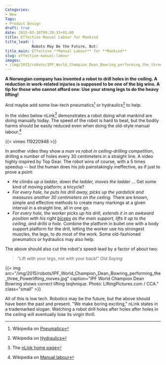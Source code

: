 ```yaml
---
Categories: 
- New
Tags:
- Product Design
draft: true
date: 2015-03-26T09:20:33+01:00
title: Effective Manual Labour for Mankind
title_lead: |
            Robots May Be the Future, But:
title_main: Effective **Manual Labour** for **Mankind**
slug: effective-manual-labour
images:
- /img/2015/robots/IPF_World_Champion_Dean_Bowring_performing_the_three_Powerlifting_moves.jpg
---
```


**A Norwegian company has invented a robot to drill holes in the ceiling. A reduction in work-related injuries is supposed to be one of the big wins. A tip for those who cannot afford one: Use your strong legs to do the heavy lifting!**

<!--more-->

And maybe add some low-tech pneumatics[^pneumatics] or hydraulics[^hydraulics] to help.

In the video below nLink[^nlink] demonstrates a robot doing what mankind are doing manually today. The speed of the robot is hard to beat, but the bodily harms should be easily reduced even when doing the old-style manual labour.[^manual]

{{< vimeo 119220948 >}}

In another video they show a *man vs robot in ceiling-drilling competition*, drilling a number of holes every 30 centimeters in a straight line. A video highly inspired by Top Gear. The robot wins of course, with a 5 times speedup -- but the human does his job painstakingly ineffective, as if just to prove a point:

* *He climbs up a ladder, down the ladder, moves the ladder ...* Get some kind of moving platform; a tricycle?
* *For every hole, he puts his drill away, picks up the yardstick and measures another 30 centimeters on the ceiling.* There are known, simple and effective methods to create many markings at a given interval in a straight line, all in one go.
* *For every hole, the worker picks up his drill, extends it in an awkward position with his right [biceps](http://en.wikipedia.org/wiki/Biceps) as the main support, lifts it up to the ceiling, and drills a hole.* Combine the platform in bullet one with a body support platform for the drill, letting the worker use his strongest muscles, the legs, to do most of the work. Some old-fashioned pneumatics or hydraulics may also help.

The above should also cut the robot's speed-lead by a factor of about two.
 
>“Lift with your legs, not with your back!” <cite>Old Saying</cite>

{{< img src="/img/2015/robots/IPF_World_Champion_Dean_Bowring_performing_the_three_Powerlifting_moves.jpg" caption="IPF World Champion Dean Bowring shows correct lifting teqhnique. Photo: LiftingPictures.com / CCA." class="small" >}}

All of this is low tech. Robotics may be the future, but the above should have been the past and present. "We make boring exciting," nLink states in a trademarked slogan. Watching a robot drill holes after holes after holes in the ceiling will eventually lose its virgin thrill.
 
[^musc-dis]: Wikipedia on [Musculoskeletal disorder](http://en.wikipedia.org/wiki/Musculoskeletal_disorder)
[^nlink]: The [nLink home page](http://www.nlink.no/)
[^pneumatics]: Wikipedia on [Pneumatics](http://en.wikipedia.org/wiki/Pneumatics)
[^hydraulics]: Wikipedia on [Hydraulics](http://en.wikipedia.org/wiki/Hydraulics)
[^manual]: Wikipedia on [Manual labour](http://en.wikipedia.org/wiki/Manual_labour)
